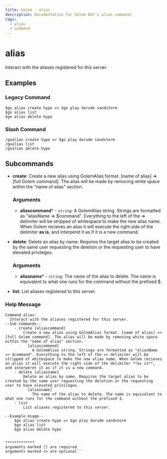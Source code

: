 ```yaml
---
title: Golem - alias
description: Documentation for Golem Bot's alias command.
tags:
  - alias
  - command
---
```


# alias 

Interact with the aliases registered for this server.

## Examples

### Legacy Command

```
$go alias create hype => $go play darude sandstorm
$go alias list
$go alias delete hype
```

### Slash Command

```
/goalias create hype => $go play darude sandstorm
/goalias list
/goalias delete hype
```



## Subcommands
- **create**: Create a new alias using GolemAlias format. [name of alias] => [full Golem command]. The alias will be made by removing white space within the "name of alias" section.
	### Arguments
	- **aliascommand*** - `string`: A GolemAlias string. Strings are formatted as "aliasName => $command". Everything to the left of the => delimiter will be stripped of whitespace to make the new alias name. When Golem recieves an alias it will execute the right side of the delimiter **as is**, and interperet it as if it is a new command.

- **delete**: Delete an alias by name. Requires the target alias to be created by the same user requesting the deletion or the requesting user to have elevated privileges.
	### Arguments
	- **aliasname*** - `string`: The name of the alias to delete. The name is equivalent to what one runs for the command without the prefixed $.

- **list**: List aliases registered to this server.



### Help Message
```
Command alias:
  Interact with the aliases registered for this server.  
--Sub Commands--
    - create [aliascommand]
        Create a new alias using GolemAlias format. [name of alias] => [full Golem command]. The alias will be made by removing white space within the "name of alias" section.
          [aliascommand]
            A GolemAlias string. Strings are formatted as "aliasName => $command". Everything to the left of the => delimiter will be stripped of whitespace to make the new alias name. When Golem recieves an alias it will execute the right side of the delimiter **as is**, and interperet it as if it is a new command.
    - delete [aliasname]
        Delete an alias by name. Requires the target alias to be created by the same user requesting the deletion or the requesting user to have elevated privileges.
          [aliasname]
            The name of the alias to delete. The name is equivalent to what one runs for the command without the prefixed $.
    - list
        List aliases registered to this server.
  
--Example Usage--
    $go alias create hype => $go play darude sandstorm
    $go alias list
    $go alias delete hype


*************
arguments marked [] are required
arguments marked <> are optional```

